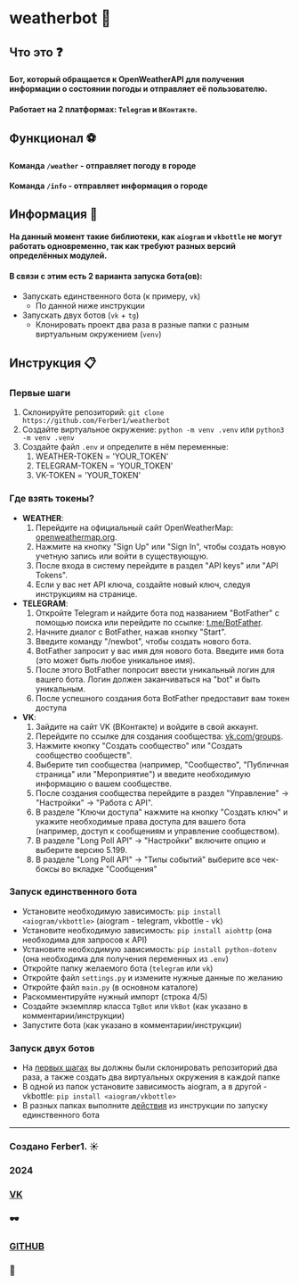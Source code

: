 # weatherbot 🧭
## Что это ❓
#### Бот, который обращается к OpenWeatherAPI для получения информации о состоянии погоды и отправляет её пользователю.
#### Работает на 2 платформах: `Telegram` и `ВКонтакте`.
## Функционал ⚽
#### Команда `/weather` - **отправляет погоду в городе**
#### Команда `/info` - **отправляет информация о городе**
## Информация 🔎
#### На данный момент такие библиотеки, как `aiogram` и `vkbottle` не могут работать одновременно, так как требуют разных версий определённых модулей.
#### В связи с этим есть 2 варианта запуска бота(ов):
- Запускать единственного бота (к примеру, `vk`)
  - По данной ниже инструкции
- Запускать двух ботов (`vk` + `tg`)
  - Клонировать проект два раза в разные папки с разным виртуальным окружением (`venv`)
 
## Инструкция 📋
<a id=first_steps href=#></a>

### Первые шаги
1. Склонируйте репозиторий: `git clone https://github.com/Ferber1/weatherbot`
2. Создайте виртуальное окружение: `python -m venv .venv` или `python3 -m venv .venv`
3. Создайте файл `.env` и определите в нём переменные:
   1. WEATHER-TOKEN = 'YOUR_TOKEN'
   2. TELEGRAM-TOKEN = 'YOUR_TOKEN'
   3. VK-TOKEN = 'YOUR_TOKEN'

### Где взять токены?
- **WEATHER**:
  1. Перейдите на официальный сайт OpenWeatherMap: [openweathermap.org](https://openweathermap.org).
  2. Нажмите на кнопку "Sign Up" или "Sign In", чтобы создать новую учетную запись или войти в существующую.
  3. После входа в систему перейдите в раздел "API keys" или "API Tokens".
  4. Если у вас нет API ключа, создайте новый ключ, следуя инструкциям на странице.
- **TELEGRAM**:
  1. Откройте Telegram и найдите бота под названием "BotFather" с помощью поиска или перейдите по ссылке: [t.me/BotFather](https://t.me/BotFather).
  2. Начните диалог с BotFather, нажав кнопку "Start".
  3. Введите команду "/newbot", чтобы создать нового бота.
  4. BotFather запросит у вас имя для нового бота. Введите имя бота (это может быть любое уникальное имя).
  5. После этого BotFather попросит ввести уникальный логин для вашего бота. Логин должен заканчиваться на "bot" и быть уникальным.
  6. После успешного создания бота BotFather предоставит вам токен доступа
- **VK**:
  1. Зайдите на сайт VK (ВКонтакте) и войдите в свой аккаунт.
  2. Перейдите по ссылке для создания сообщества: [vk.com/groups](https://vk.com/groups?tab=admin).
  3. Нажмите кнопку "Создать сообщество" или "Создать сообщество сообществ".
  4. Выберите тип сообщества (например, "Сообщество", "Публичная страница" или "Мероприятие") и введите необходимую информацию о вашем сообществе.
  5. После создания сообщества перейдите в раздел "Управление" -> "Настройки" -> "Работа с API".
  6. В разделе "Ключи доступа" нажмите на кнопку "Создать ключ" и укажите необходимые права доступа для вашего бота (например, доступ к сообщениям и управление сообществом).
  7. В разделе "Long Poll API" -> "Настройки" включите опцию и выберите версию 5.199.
  8. В разделе "Long Poll API" -> "Типы событий" выберите все чек-боксы во вкладке "Сообщения"

<a id=base></a>
### Запуск единственного бота
- Установите необходимую зависимость: `pip install <aiogram/vkbottle>` (aiogram - telegram, vkbottle - vk)
- Установите необходимую зависимость: `pip install aiohttp` (она необходима для запросов к API)
- Установите необходимую зависимость: `pip install python-dotenv` (она необходима для получения переменных из `.env`)
- Откройте папку желаемого бота (`telegram` или `vk`)
- Откройте файл `settings.py` и измените нужные данные по желанию
- Откройте файл `main.py` (в основном каталоге)
- Раскомментируйте нужный импорт (строка 4/5)
- Создайте экземпляр класса `TgBot` или `VkBot` (как указано в комментарии/инструкции)
- Запустите бота (как указано в комментарии/инструкции)

### Запуск двух ботов
- На [первых шагах](#first_steps) вы должны были склонировать репозиторий два раза, а также создать два виртуальных окружения в каждой папке
- В одной из папок установите зависимость aiogram, а в другой - vkbottle: `pip install <aiogram/vkbottle>`
- В разных папках выполните [действия](#base) из инструкции по запуску единственного бота

---


### Создано Ferber1. ☀
### 2024

### [VK](https://vk.com/salmatov7)
### 🕶

### [GITHUB](https://github.com/Ferber1)
### 🦾

